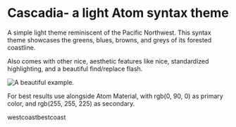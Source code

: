 # Cascadia- a light Atom syntax theme

A simple light theme reminiscent of the Pacific Northwest. This syntax theme showcases the greens, blues, browns, and greys of its forested coastline.



Also comes with other nice, aesthetic features like nice, standardized highlighting, and a beautiful find/replace flash.

![A beautiful example.](https://raw.github.com/KevinTheGuo/atom-theme-Cascadia/master/Cascadia.png)

For best results use alongside Atom Material, with rgb(0, 90, 0) as primary color, and rgb(255, 255, 225) as secondary.



westcoastbestcoast
